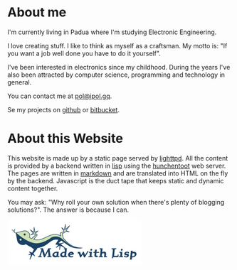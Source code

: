 # About me

I'm currently living in Padua where I'm studying Electronic Engineering.

I love creating stuff. I like to think as myself as a craftsman. My motto is:
"If you want a job well done you have to do it yourself".

I've been interested in electronics since my childhood. During the years I've
also been attracted by computer science, programming and technology in general.

You can contact me at [pol@ipol.gq](mailto:pol@ipol.gq).

Se my projects on [github](https://github.com/electricant) or
[bitbucket](https://bitbucket.org/paolo_scr).

# About this Website

This website is made up by a static page served by
[lighttpd](https://www.lighttpd.net/). All the content is provided by a backend
written in [lisp](http://lispers.org/) using the
[hunchentoot](http://weitz.de/hunchentoot/) web server. The pages are written in
[markdown](https://daringfireball.net/projects/markdown/) and are translated
into HTML on the fly by the backend. Javascript is the duct tape that keeps
static and dynamic content together.

You may ask: "Why roll your own solution when there's plenty of blogging
solutions?". The answer is because I can.
<p>
      <img src="img/made-with-lisp-logo.jpg" width="300" height="100"/>
</p>
